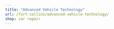 ```yaml
---
title: "Advanced Vehicle Technology"
url: /fort-collins/advanced-vehicle-technology/
shop: car repair
---
```

